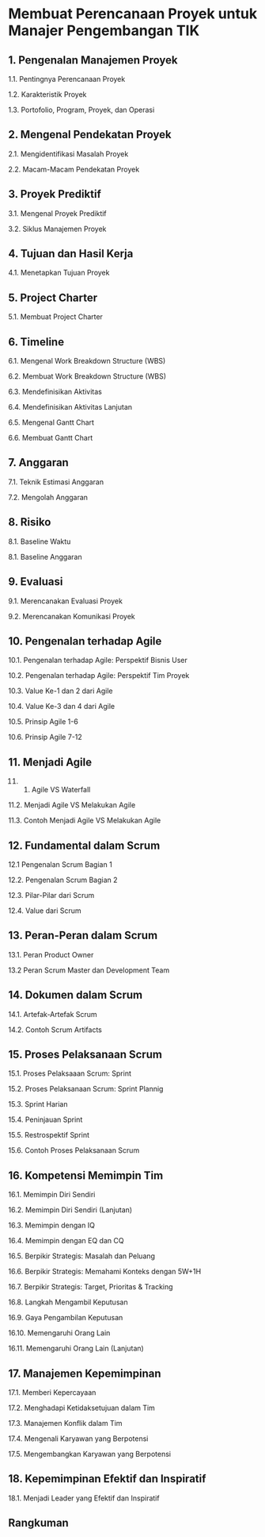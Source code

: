 # Membuat Perencanaan Proyek untuk Manajer Pengembangan TIK
## 1. Pengenalan Manajemen Proyek
1.1. Pentingnya Perencanaan Proyek

1.2. Karakteristik Proyek

1.3. Portofolio, Program, Proyek, dan Operasi
## 2. Mengenal Pendekatan Proyek
2.1. Mengidentifikasi Masalah Proyek

2.2. Macam-Macam Pendekatan Proyek
## 3. Proyek Prediktif
3.1. Mengenal Proyek Prediktif

3.2. Siklus Manajemen Proyek
## 4. Tujuan dan Hasil Kerja
4.1. Menetapkan Tujuan Proyek
## 5. Project Charter
5.1. Membuat Project Charter
## 6. Timeline
6.1. Mengenal Work Breakdown Structure (WBS)

6.2. Membuat Work Breakdown Structure (WBS)

6.3. Mendefinisikan Aktivitas

6.4. Mendefinisikan Aktivitas Lanjutan

6.5. Mengenal Gantt Chart

6.6. Membuat Gantt Chart
## 7. Anggaran
7.1. Teknik Estimasi Anggaran

7.2. Mengolah Anggaran
## 8. Risiko
8.1. Baseline Waktu

8.1. Baseline Anggaran
## 9. Evaluasi
9.1. Merencanakan Evaluasi Proyek

9.2. Merencanakan Komunikasi Proyek
## 10. Pengenalan terhadap Agile
10.1. Pengenalan terhadap Agile: Perspektif Bisnis User

10.2. Pengenalan terhadap Agile: Perspektif Tim Proyek

10.3. Value Ke-1 dan 2 dari Agile

10.4. Value Ke-3 dan 4 dari Agile

10.5. Prinsip Agile 1-6

10.6. Prinsip Agile 7-12
## 11. Menjadi Agile
11. 1. Agile VS Waterfall

11.2. Menjadi Agile VS Melakukan Agile

11.3. Contoh Menjadi Agile VS Melakukan Agile
## 12. Fundamental dalam Scrum
12.1 Pengenalan Scrum Bagian 1

12.2. Pengenalan Scrum Bagian 2

12.3. Pilar-Pilar dari Scrum

12.4. Value dari Scrum
## 13. Peran-Peran dalam Scrum
13.1. Peran Product Owner

13.2 Peran Scrum Master dan Development Team
## 14. Dokumen dalam Scrum
14.1. Artefak-Artefak Scrum

14.2. Contoh Scrum Artifacts
## 15. Proses Pelaksanaan Scrum
15.1. Proses Pelaksaaan Scrum: Sprint

15.2. Proses Pelaksanaan Scrum: Sprint Plannig

15.3. Sprint Harian

15.4. Peninjauan Sprint

15.5. Restrospektif Sprint

15.6. Contoh Proses Pelaksanaan Scrum
## 16. Kompetensi Memimpin Tim
16.1. Memimpin Diri Sendiri

16.2. Memimpin Diri Sendiri (Lanjutan)

16.3. Memimpin dengan IQ

16.4. Memimpin dengan EQ dan CQ

16.5. Berpikir Strategis: Masalah dan Peluang

16.6. Berpikir Strategis: Memahami Konteks dengan 5W+1H

16.7. Berpikir Strategis: Target, Prioritas & Tracking

16.8. Langkah Mengambil Keputusan

16.9. Gaya Pengambilan Keputusan

16.10. Memengaruhi Orang Lain

16.11. Memengaruhi Orang Lain (Lanjutan)
## 17. Manajemen Kepemimpinan
17.1. Memberi Kepercayaan

17.2. Menghadapi Ketidaksetujuan dalam Tim

17.3. Manajemen Konflik dalam Tim

17.4. Mengenali Karyawan yang Berpotensi

17.5. Mengembangkan Karyawan yang Berpotensi
## 18. Kepemimpinan Efektif dan Inspiratif
18.1. Menjadi Leader yang Efektif dan Inspiratif
## Rangkuman
